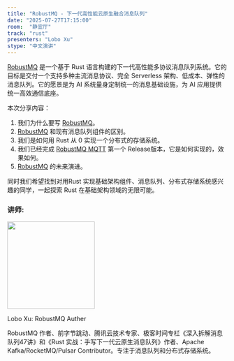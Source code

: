 ```yaml
---
title: "RobustMQ - 下一代高性能云原生融合消息队列"
date: "2025-07-27T17:15:00"
room:  "静宜厅"
track: "rust"
presenters: "Lobo Xu"
stype: "中文演讲"
---
```


[RobustMQ](https://github.com/robustmq/robustmq) 是一个基于 Rust 语言构建的下一代高性能多协议消息队列系统。它的目标是交付一个支持多种主流消息协议、完全 Serverless 架构、低成本、弹性的消息队列。它的愿景是为 AI 系统量身定制统一的消息基础设施，为 AI 应用提供统一高效通信底座。

本次分享内容：
1. 我们为什么要写 [RobustMQ](https://github.com/robustmq/robustmq)。
2. [RobustMQ](https://github.com/robustmq/robustmq) 和现有消息队列组件的区别。
3. 我们是如何用 Rust 从 0 实现一个分布式的存储系统。
4. 我们已经完成 [RobustMQ MQTT](https://github.com/robustmq/robustmq) 第一个 Release版本，它是如何实现的，效果如何。
5. [RobustMQ](https://github.com/robustmq/robustmq) 的未来演进。

同时我们希望找到对用Rust 实现基础架构组件、消息队列、分布式存储系统感兴趣的同学，一起探索 Rust 在基础架构领域的无限可能。

### 讲师:

<img src="https://sessionize.com/image/ff6b-400o400o1-TS9gU3SJdBeUuN5vSB4n7y.jpg" width="200" /><br/>

Lobo Xu: RobustMQ Auther

RobustMQ 作者、前字节跳动、腾讯云技术专家、极客时间专栏《深入拆解消息队列47讲》和《Rust 实战：手写下一代云原生消息队列》作者、Apache Kafka/RocketMQ/Pulsar Contributor。专注于消息队列和分布式存储系统。